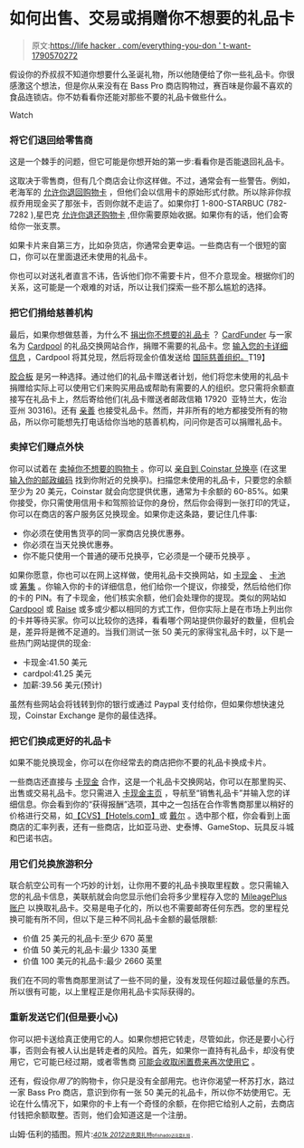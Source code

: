 # 如何出售、交易或捐赠你不想要的礼品卡

> 原文:[https://life hacker . com/everything-you-don ' t-want-1790570272](https://lifehacker.com/everything-you-can-do-with-gift-cards-you-don-t-want-1790570272)

假设你的乔叔叔不知道你想要什么圣诞礼物，所以他随便给了你一些礼品卡。你很感激这个想法，但是你从来没有在 Bass Pro 商店购物过，赛百味是你最不喜欢的食品连锁店。你不妨看看你还能对那些不要的礼品卡做些什么。

Watch

### 将它们退回给零售商

这是一个棘手的问题，但它可能是你想开始的第一步:看看你是否能退回礼品卡。

这取决于零售商，但有几个商店会让你这样做。不过，通常会有一些警告。例如，老海军的 [允许你退回购物卡](http://oldnavy.gap.com/customerService/info.do?cid=82724) ，但他们会以信用卡的原始形式付款。所以除非你叔叔乔用现金买了那张卡，否则你就不走运了。如果你打 1-800-STARBUC (782-7282 ),星巴克 [允许你退还购物卡](https://customerservice.starbucks.com/app/answers/detail/a_id/2009) ,但你需要原始收据。如果你有的话，他们会寄给你一张支票。

如果卡片来自第三方，比如杂货店，你通常会更幸运。一些商店有一个很短的窗口，你可以在里面退还未使用的礼品卡。

你也可以对送礼者直言不讳，告诉他们你不需要卡片，但不介意现金。根据你们的关系，这可能是一个艰难的对话，所以让我们探索一些不那么尴尬的选择。

### 把它们捐给慈善机构

最后，如果你想做慈善，为什么不 [捐出你不想要的礼品卡](http://lifehacker.com/give-your-unused-unwanted-gift-cards-to-charity-1675376023) ？ [CardFunder](https://www.cardfunder.org/) 与一家名为 [Cardpool](https://www.cardpool.com/) 的礼品交换网站合作，捐赠不需要的礼品卡。您 [输入您的卡详细信息](https://www.cardfunder.org/donate/) ，Cardpool 将其兑现，然后将现金价值发送给 [国际慈善组织。](http://www.compassion.com/)T19】

[胶合板](http://plywoodpeople.com/projects/gift-card-giver/) 是另一种选择。通过他们的礼品卡赠送者计划，他们将您未使用的礼品卡捐赠给实际上可以使用它们来购买用品或帮助有需要的人的组织。您只需将余额直接写在礼品卡上，然后寄给他们(礼品卡赠送者邮政信箱 17920  亚特兰大，佐治亚州 30316)。还有 [亲善](http://www.goodwill.org/press-releases/top-five-things-you-probably-didnt-know-you-could-donate-to-goodwill/) 也接受礼品卡。然而，并非所有的地方都接受所有的物品，所以你可能想先打电话给你当地的慈善机构，问问你是否可以捐赠礼品卡。

### 卖掉它们赚点外快

你可以试着在 [卖掉你不想要的购物卡](https://lifehacker.com/buy-sell-and-trade-your-unwanted-gift-cards-online-5126005) 。你可以 [亲自到 Coinstar 兑换亭](http://lifehacker.com/coinstar-exchange-kiosks-take-your-unused-gift-cards-fo-1573223990) (在这里 [输入你的邮政编码](https://www.coinstar.com/coinstarexchangekioskfinder) 找到你附近的兑换亭)。扫描您未使用的礼品卡，只要您的余额至少为 20 美元，Coinstar 就会向您提供优惠，通常为卡余额的 60-85%。如果你接受，你只需使用信用卡和驾照验证你的身份，然后你会得到一张打印的凭证，你可以在商店的客户服务区兑换现金。如果你走这条路，要记住几件事:

*   你必须在使用售货亭的同一家商店兑换优惠券。
*   你必须在当天兑换优惠券。
*   你不能只使用一个普通的硬币兑换亭，它必须是一个硬币兑换亭 。

如果你愿意，你也可以在网上这样做，使用礼品卡交换网站，如 [卡现金](https://www.cardcash.com/) 、 [卡池](http://cardpool.com/) 或 [筹集](https://www.raise.com/) 。你输入你的卡的详细信息，他们给你一个提议，你接受，然后给他们你的卡的 PIN。有了卡现金，他们核实余额，他们会处理你的提现。类似的网站如 [Cardpool](http://cardpool.com/) 或 [Raise](https://www.raise.com/) 或多或少都以相同的方式工作，但你实际上是在市场上列出你的卡并等待买家。你可以比较你的选择，看看哪个网站提供你最好的数量，但机会是，差异将是微不足道的。当我们测试一张 50 美元的家得宝礼品卡时，以下是一些热门网站提供的现金:

*   卡现金:41.50 美元
*   cardpol:41.25 美元
*   加薪:39.56 美元(预计)

虽然有些网站会将钱转到你的银行或通过 Paypal 支付给你，但如果你想快速兑现，Coinstar Exchange 是你的最佳选择。

### 把它们换成更好的礼品卡

如果不能兑换现金，你可以在你经常去的商店把你不要的礼品卡换成卡片。

一些商店还直接与 [卡现金](https://www.cardcash.com/) 合作，这是一个礼品卡交换网站，你可以在那里购买、出售或交易礼品卡。您只需进入 [卡现金主页](https://www.cardcash.com/) ，导航至“销售礼品卡”并输入您的详细信息。你会看到你的“获得报酬”选项，其中之一包括在合作零售商那里以稍好的价格进行交易，如[【CVS】](https://cvs.cardcash.com/)[【Hotels.com】](https://hotels.cardcash.com/)或 [戴尔](https://dell.cardcash.com/) 。选中那个框，你会看到上面商店的汇率列表，还有一些商店，比如亚马逊、史泰博、GameStop、玩具反斗城和巴诺书店。

### 用它们兑换旅游积分

联合航空公司有一个巧妙的计划，让你用不要的礼品卡换取里程数 。您只需输入您的礼品卡信息，美联航就会向您显示他们会将多少里程存入您的 [MileagePlus 账户](https://www.united.com/web/en-US/apps/account/account.aspx) 以换取礼品卡。交易是电子化的，所以也不需要邮寄任何东西。您的里程兑换可能有所不同，但以下是三种不同礼品卡金额的最低限额:

*   价值 25 美元的礼品卡:至少 670 英里
*   价值 50 美元的礼品卡:最少 1330 英里
*   价值 100 美元的礼品卡:最少 2660 英里

我们在不同的零售商那里测试了一些不同的量，没有发现任何超过最低量的东西。所以很有可能，以上里程正是你用礼品卡实际获得的。

### 重新发送它们(但是要小心)

你可以把卡送给真正使用它的人。如果你想把它转走，尽管如此，你还是要小心行事，否则会有被人认出是转走者的风险。首先，如果你一直持有礼品卡，却没有使用它，它可能已经过期，或者零售商 [可能会收取闲置费来再次使用它](http://www.ncsl.org/research/financial-services-and-commerce/gift-cards-and-certificates-statutes-and-legis.aspx) 。

还有，假设你*用了*的购物卡，你只是没有全部用完。也许你渴望一杯苏打水，路过一家 Bass Pro 商店，意识到你有一张 50 美元的礼品卡，所以你不妨使用它。无论在什么情况下，如果你的卡上有一个奇怪的余额，在你把它给别人之前，去商店付钱把余额取整。否则，他们会知道这是一个注册。

山姆·伍利的插图。照片:[<small>*401k 2012*</small>](https://www.flickr.com/photos/68751915@N05/6710868859/in/photolist-be1Xvv-nWV148-5YVzjF-6atNYf-nWUEMo-9sa2bM-ebCrLp-acKXSa-djmVpg-nsfcoE-pNoRJ2-kzmG6V-5MyC93-qtxD8C-be26hD-5YVzjZ-4uY6nF-9sa2eX-72aq7b-f6k6E1-9sgfe9-8yWUdw-ks7QzP-HTRL7G-9sa22z-pwAwLF-bmjqVC-8Z2Tta-qthRPL-pFzq3t-8pQQX-qr5hAw-ivwW3W-qbMKad-pwAwLa-qkMbyh-qr5i5N-pwAx18-pwAxk6-9159aw-tGFoY-nJrACP-qCh2r9-qr5hNW-ajp1Uq-pwmZnq-qbNwYu-qr5hAb-qA4DAq-5U4zyW)<small>[<small>迈克莫扎特</small>](http://negativespace.co)<small>[<small>bfishado</small>](https://www.flickr.com/photos/bfishadow/4237025430/in/photolist-7spS3A-biaRHp-aFAnPM-8qHPuW-huVQ6-bW4aTP-6gUz5n-qJhza-9Xggww-eMRzkt-xKE24-dNQ16C-9tbL3d-oKNPQy-ipLJxQ-aFB2Ba-oVhvUm-8BoL2P-yxxik-8zNoZ-sRj5s-nGTe47-8yjSri-8U5Nx7-edbeF5-Ydts9-7V5YXh-oTXu8k-5NYMAB-akowr4-9EPWj1-4V6Muw-7nxdLF-4PKPe8-p338h6-5itVmz-6ge8jp-bPkLuB-h2xaHz-5CWYCY-s6vKNc-9BTPc3-h5wVj-3vhGz-aoxk9H-spQXhX-8WA8uD-38sDmp-ifB2wy-4Zxg9p)<small>[<small>迈克莫扎特</small>](https://www.flickr.com/photos/jeepersmedia/15544068583/in/photolist-pFzq3t-8pQQX-qr5hAw-ivwW3W-qbMKad-pwAwLa-qkMbyh-qr5i5N-pwAx18-pwAxk6-9159aw-tGFoY-nJrACP-qCh2r9-qr5hNW-ajp1Uq-pwmZnq-qbNwYu-qr5hAb-qA4DAq-5U4zyW-aXX5Jz-qkVGXX-6hNWoA-92x2kf-9sgf6f-9sa2pR-qCh2Xj-qkNPmU-aZYV5c-9sge2w-9Ww2pz-n5ofth-qtGF8W-dsAM36-5JR9cZ-bAp7Qs-7Ld6Y4-o8a7pM-pFAtHH-u2xMF-9sdfFD-9sgeD5-qkLX1A-e7hFpH-oontE5-6zTdPc-9sgfeY-a5VZja-ncqq5z) <small>。</small></small></small></small>

<small><small></small></small>